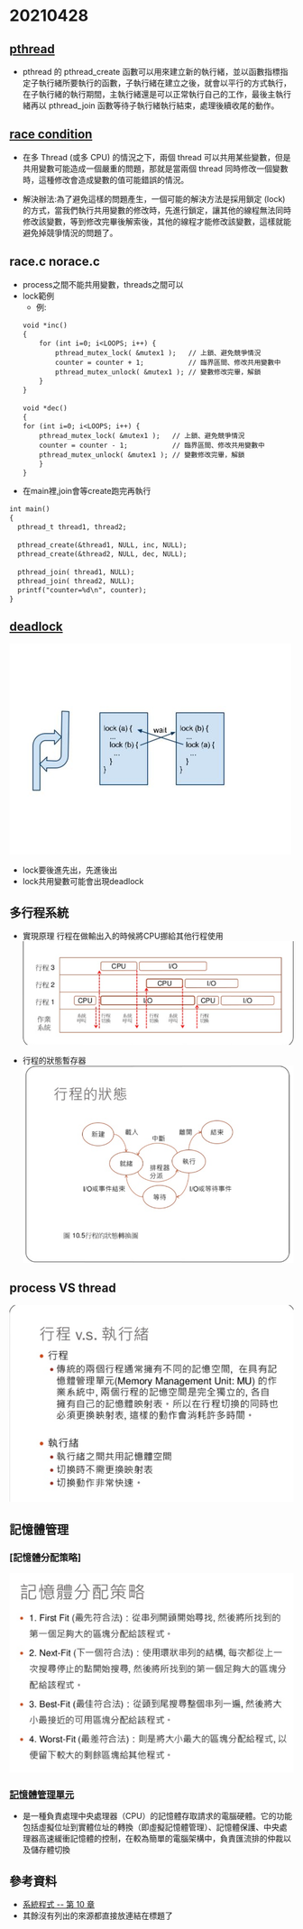 # 20210428
## [pthread](https://blog.gtwang.org/programming/pthread-multithreading-programming-in-c-tutorial/)
* pthread 的 pthread_create 函數可以用來建立新的執行緒，並以函數指標指定子執行緒所要執行的函數，子執行緒在建立之後，就會以平行的方式執行，在子執行緒的執行期間，主執行緒還是可以正常執行自己的工作，最後主執行緒再以 pthread_join 函數等待子執行緒執行結束，處理後續收尾的動作。
## [race condition](https://medium.com/%E7%A8%8B%E5%BC%8F%E4%BA%BA%E6%9C%88%E5%88%8A/%E7%AB%B6%E7%88%AD%E6%83%85%E6%B3%81%E7%9A%84c%E8%AA%9E%E8%A8%80%E7%AF%84%E4%BE%8B-1a88df31c20e)
* 在多 Thread (或多 CPU) 的情況之下，兩個 thread 可以共用某些變數，但是共用變數可能造成一個嚴重的問題，那就是當兩個 thread 同時修改一個變數時，這種修改會造成變數的值可能錯誤的情況。

* 解決辦法:為了避免這樣的問題產生，一個可能的解決方法是採用鎖定 (lock) 的方式，當我們執行共用變數的修改時，先進行鎖定，讓其他的線程無法同時修改該變數，等到修改完畢後解索後，其他的線程才能修改該變數，這樣就能避免掉競爭情況的問題了。

## race.c norace.c
* process之間不能共用變數，threads之間可以
* lock範例
    * 例:
    ```
    void *inc()
    {
        for (int i=0; i<LOOPS; i++) {
            pthread_mutex_lock( &mutex1 );   // 上鎖、避免競爭情況
            counter = counter + 1;           // 臨界區間、修改共用變數中
            pthread_mutex_unlock( &mutex1 ); // 變數修改完畢，解鎖
        }
    }

    void *dec()
    {
    for (int i=0; i<LOOPS; i++) {
        pthread_mutex_lock( &mutex1 );   // 上鎖、避免競爭情況
        counter = counter - 1;           // 臨界區間、修改共用變數中
        pthread_mutex_unlock( &mutex1 ); // 變數修改完畢，解鎖
        }
    }
    ```
* 在main裡,join會等create跑完再執行
```
int main() 
{
  pthread_t thread1, thread2;

  pthread_create(&thread1, NULL, inc, NULL);
  pthread_create(&thread2, NULL, dec, NULL);

  pthread_join( thread1, NULL); 
  pthread_join( thread2, NULL);
  printf("counter=%d\n", counter);
}
```

## [deadlock](https://medium.com/%E7%A8%8B%E5%BC%8F%E4%BA%BA%E6%9C%88%E5%88%8A/%E6%AD%BB%E7%B5%90%E7%9A%84c%E8%AA%9E%E8%A8%80%E7%AF%84%E4%BE%8B-95041600e2ad)
![picture](https://github.com/victor0520/sp109b/blob/main/note/bitmap/deadlock.jpg)
* lock要後進先出，先進後出
* lock共用變數可能會出現deadlock

## 多行程系統
* 實現原理
行程在做輸出入的時候將CPU挪給其他行程使用
![picture](https://github.com/victor0520/sp109b/blob/main/note/bitmap/0428-1.png)

* 行程的狀態暫存器\
![picture](https://github.com/victor0520/sp109b/blob/main/note/bitmap/0428-2.png)

## process VS thread
![picture](https://github.com/victor0520/sp109b/blob/main/note/bitmap/0428-3.png)

## 記憶體管理
### [記憶體分配策略]
![picture](https://github.com/victor0520/sp109b/blob/main/note/bitmap/0428-4.png)

### [記憶體管理單元](https://zh.wikipedia.org/wiki/%E5%86%85%E5%AD%98%E7%AE%A1%E7%90%86%E5%8D%95%E5%85%83)
* 是一種負責處理中央處理器（CPU）的記憶體存取請求的電腦硬體。它的功能包括虛擬位址到實體位址的轉換（即虛擬記憶體管理）、記憶體保護、中央處理器高速緩衝記憶體的控制，在較為簡單的電腦架構中，負責匯流排的仲裁以及儲存體切換

## 參考資料
* [系統程式 -- 第 10 章](https://www.slideshare.net/ccckmit/10-73472927?fbclid=IwAR1k_fXUF53d_6NPXxzpCa2OlhSBMCDpH28SKY1WzEh-E4iWUvNJjsycXhQ)
* 其餘沒有列出的來源都直接放連結在標題了
